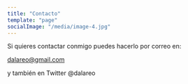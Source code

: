 ```yaml
---
title: "Contacto"
template: "page"
socialImage: "/media/image-4.jpg"
---
```


Si quieres contactar conmigo puedes hacerlo por correo en:

dalareo@gmail.com

y también en Twitter @dalareo
